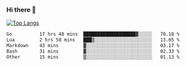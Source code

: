 ### Hi there 👋

<!--
**3Xpl0it3r/3Xpl0it3r** is a ✨ _special_ ✨ repository because its `README.md` (this file) appears on your GitHub profile.

Here are some ideas to get you started:

- 🔭 I’m currently working on ...
- 🌱 I’m currently learning ...
- 👯 I’m looking to collaborate on ...
- 🤔 I’m looking for help with ...
- 💬 Ask me about ...
- 📫 How to reach me: ...
- 😄 Pronouns: ...
- ⚡ Fun fact: ...
-->


[![Top Langs](https://github-readme-stats.vercel.app/api/top-langs/?username=3Xpl0it3r&layout=compact)](https://github.com/3Xpl0it3r/3Xpl0it3r)

<!--START_SECTION:waka-->

```txt
Go          17 hrs 48 mins  ███████████████████▓░░░░░   78.18 %
Lua         2 hrs 58 mins   ███▒░░░░░░░░░░░░░░░░░░░░░   13.05 %
Markdown    43 mins         ▓░░░░░░░░░░░░░░░░░░░░░░░░   03.17 %
Bash        31 mins         ▓░░░░░░░░░░░░░░░░░░░░░░░░   02.33 %
Other       15 mins         ▒░░░░░░░░░░░░░░░░░░░░░░░░   01.13 %
```

<!--END_SECTION:waka-->
